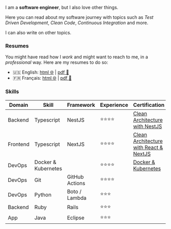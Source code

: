 I am a **software engineer**, but I also love other things.

Here you can read about my software journey with topics such as _Test Driven
Development_, _Clean Code_, _Continuous Integration_ and more.

I can also write on other topics.

### Resumes

You might have read how I _work_ and might want to reach to me, in a
_professional_ way. Here are my resumes to do so:

- 🇺🇸 English:
  [html 🌐](https://kinfoo.fr/data/kevin_kin-foo_en.html) |
  [pdf 🔖](https://kinfoo.fr/data/kevin_kin-foo_en.pdf)
- 🇫🇷 Français:
  [html 🌐](https://kinfoo.fr/data/kevin_kin-foo_fr.html) |
  [pdf 🔖](https://kinfoo.fr/data/kevin_kin-foo_fr.pdf)

### Skills

| Domain   | Skill               | Framework      | Experience | Certification                                                                              |
| -------- | ------------------- | -------------- | ---------- | ------------------------------------------------------------------------------------------ |
| Backend  | Typescript          | NestJS         | ⭐⭐⭐⭐   | [Clean Architecture with NestJS](https://kinfoo.fr/certifications/2024_nestjs.pdf)         |
| Frontend | Typescript          | NextJS         | ⭐⭐⭐⭐   | [Clean Architecture with React & NextJS](https://kinfoo.fr/certifications/2024_nextjs.pdf) |
| DevOps   | Docker & Kubernetes |                | ⭐⭐⭐⭐   | [Docker & Kubernetes](https://kinfoo.fr/certifications/2022_kube.pdf)                      |
| DevOps   | Git                 | GitHub Actions | ⭐⭐⭐⭐   |                                                                                            |
| DevOps   | Python              | Boto / Lambda  | ⭐⭐⭐     |                                                                                            |
| Backend  | Ruby                | Rails          | ⭐⭐⭐     |                                                                                            |
| App      | Java                | Eclipse        | ⭐⭐⭐     |                                                                                            |
